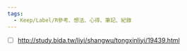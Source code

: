 ```yaml
---
tags:
  - Keep/Label/R參考、想法、心得、筆記、紀錄
---
```



- [ ] http://study.bida.tw/liyi/shangwu/tongxinliyi/19439.html